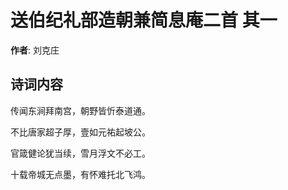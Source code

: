# 送伯纪礼部造朝兼简息庵二首  其一

**作者**: 刘克庄

## 诗词内容

传闻东涧拜南宫，朝野皆忻泰道通。

不比唐家超子厚，壹如元祐起坡公。

官箴健论犹当续，雪月浮文不必工。

十载帝城无点墨，有怀难托北飞鸿。

